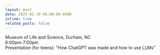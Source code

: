 ```yaml
---
layout: post
date: 2025-02-10 06:00:00-0400
inline: true
related_posts: false
---
```


Museum of Life and Science, Durham, NC <br>
6:00pm-7:00pm <br>
Presentation (for teens): "How ChatGPT was made and how to use LLMs"
